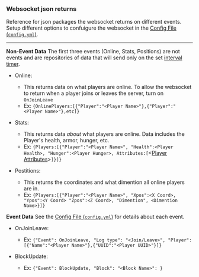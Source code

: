 ### Websocket json returns

Reference for json packages the websocket returns on different events.  
Setup different options to confuigure the websocket in the [Config File (`config.yml`)](https://github.com/SleepyHead707/MineCord/blob/main/ConfigHelp.md#websocket-config).

___

**Non-Event Data**
The first three events (Online, Stats, Positions) are not events and are repositories of data that will send only on the set [interval timer](https://github.com/SleepyHead707/MineCord/blob/main/ConfigHelp.md#intervals).

- Online:
  - This returns data on what players are online. To allow the websocket to return when a player joins or leaves the server, turn on `OnJoinLeave`
  - Ex: `{OnlinePlayers:[{"Player":"<Player Name>"},{"Player":"<Player Name>"},etc]}`

- Stats:
  - This returns data *about* what players are online. Data includes the Player's health, armor, hunger, etc.
  - Ex: `{Players:[{"Player":"<Player Name>", "Health":<Player Health>, "Hunger":<Player Hunger>, Attributes:[`<[Player Attributes](https://minecraft.fandom.com/wiki/Attribute)>`]}]}`

- Postitions:
  - This returns the coordinates and what dimention all online players are in.
  - Ex: `{Players:[{"Player":"<Player Name>", "Xpos":<X Coord>, "Ypos":<Y Coord> "Zpos":<Z Coord>, "Dimention", <Dimention Name>}]}`

**Event Data**
See the [Config File (`config.yml`)](https://github.com/SleepyHead707/MineCord/blob/main/ConfigHelp.md#websocket-config) for details about each event.

- OnJoinLeave:
  - Ex: `{"Event": OnJoinLeave, "Log type": "<Join/Leave>", "Player":[{"Name":"<Player Name>"},{"UUID":"<Player UUID>"}]}`

- BlockUpdate:
  - Ex: `{"Event": BlockUpdate, "Block": "<Block Name>": }`

